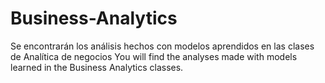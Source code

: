 # Business-Analytics
Se encontrarán los análisis hechos con modelos aprendidos en las clases de Analítica de negocios
You will find the analyses made with models learned in the Business Analytics classes.

